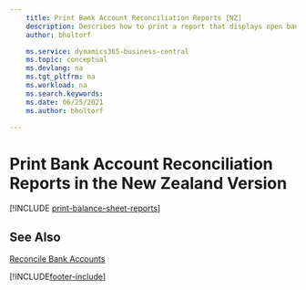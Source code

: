 ```yaml
---
    title: Print Bank Account Reconciliation Reports [NZ]
    description: Describes how to print a report that displays open bank ledger entries as unpresented checks or unrecorded deposits in the New Zealand version.
    author: bholtorf

    ms.service: dynamics365-business-central
    ms.topic: conceptual
    ms.devlang: na
    ms.tgt_pltfrm: na
    ms.workload: na
    ms.search.keywords:
    ms.date: 06/25/2021
    ms.author: bholtorf

---
```

# Print Bank Account Reconciliation Reports in the New Zealand Version

[!INCLUDE [print-balance-sheet-reports](../includes/AUNZ/print-balance-sheet-reports.md)]

## See Also

[Reconcile Bank Accounts](../../bank-how-reconcile-bank-accounts-separately.md)


[!INCLUDE[footer-include](../../includes/footer-banner.md)]